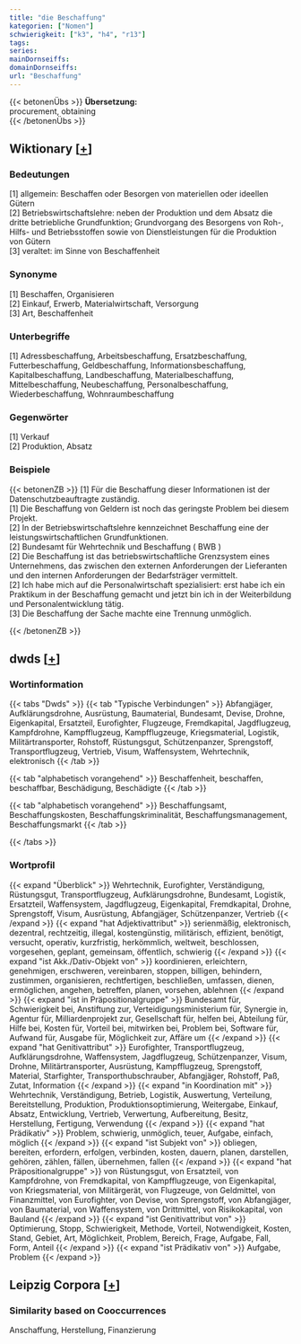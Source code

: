 ```yaml
---
title: "die Beschaffung"
kategorien: ["Nomen"]
schwierigkeit: ["k3", "h4", "r13"]
tags:
series:
mainDornseiffs:
domainDornseiffs:
url: "Beschaffung"
---
```


{{< betonenÜbs >}}
**Übersetzung:**  
procurement, obtaining  
{{< /betonenÜbs >}}

## Wiktionary [[+](https://de.wiktionary.org/wiki/Beschaffung)]

### Bedeutungen
[1] allgemein: Beschaffen oder Besorgen von materiellen oder ideellen Gütern  
[2] Betriebswirtschaftslehre: neben der Produktion und dem Absatz die dritte betriebliche Grundfunktion; Grundvorgang des Besorgens von Roh-, Hilfs- und Betriebsstoffen sowie von Dienstleistungen für die Produktion von Gütern  
[3] veraltet: im Sinne von Beschaffenheit  

### Synonyme
[1] Beschaffen, Organisieren  
[2] Einkauf, Erwerb, Materialwirtschaft, Versorgung  
[3] Art, Beschaffenheit  

### Unterbegriffe
[1] Adressbeschaffung, Arbeitsbeschaffung, Ersatzbeschaffung, Futterbeschaffung, Geldbeschaffung, Informationsbeschaffung, Kapitalbeschaffung, Landbeschaffung, Materialbeschaffung, Mittelbeschaffung, Neubeschaffung, Personalbeschaffung, Wiederbeschaffung, Wohnraumbeschaffung  

### Gegenwörter
[1] Verkauf  
[2] Produktion, Absatz  

### Beispiele
{{< betonenZB >}}
[1] Für die Beschaffung dieser Informationen ist der Datenschutzbeauftragte zuständig.  
[1] Die Beschaffung von Geldern ist noch das geringste Problem bei diesem Projekt.  
[2] In der Betriebswirtschaftslehre kennzeichnet Beschaffung eine der leistungswirtschaftlichen Grundfunktionen.  
[2] Bundesamt für Wehrtechnik und Beschaffung ( BWB )  
[2] Die Beschaffung ist das betriebswirtschaftliche Grenzsystem eines Unternehmens, das zwischen den externen Anforderungen der Lieferanten und den internen Anforderungen der Bedarfsträger vermittelt.  
[2] Ich habe mich auf die Personalwirtschaft spezialisiert: erst habe ich ein Praktikum in der Beschaffung gemacht und jetzt bin ich in der Weiterbildung und Personalentwicklung tätig.  
[3] Die Beschaffung der Sache machte eine Trennung unmöglich.  

{{< /betonenZB >}}


## dwds [[+](https://www.dwds.de/wb/Beschaffung)]

### Wortinformation
{{< tabs "Dwds" >}}
{{< tab "Typische Verbindungen" >}}
Abfangjäger, Aufklärungsdrohne, Ausrüstung, Baumaterial, Bundesamt, Devise, Drohne, Eigenkapital, Ersatzteil, Eurofighter, Flugzeuge, Fremdkapital, Jagdflugzeug, Kampfdrohne, Kampfflugzeug, Kampfflugzeuge, Kriegsmaterial, Logistik, Militärtransporter, Rohstoff, Rüstungsgut, Schützenpanzer, Sprengstoff, Transportflugzeug, Vertrieb, Visum, Waffensystem, Wehrtechnik, elektronisch
{{< /tab >}}

{{< tab "alphabetisch vorangehend" >}}
Beschaffenheit, beschaffen, beschaffbar, Beschädigung, Beschädigte
{{< /tab >}}

{{< tab "alphabetisch vorangehend" >}}
Beschaffungsamt, Beschaffungskosten, Beschaffungskriminalität, Beschaffungsmanagement, Beschaffungsmarkt
{{< /tab >}}

{{< /tabs >}}

### Wortprofil
{{< expand "Überblick" >}} Wehrtechnik, Eurofighter, Verständigung, Rüstungsgut, Transportflugzeug, Aufklärungsdrohne, Bundesamt, Logistik, Ersatzteil, Waffensystem, Jagdflugzeug, Eigenkapital, Fremdkapital, Drohne, Sprengstoff, Visum, Ausrüstung, Abfangjäger, Schützenpanzer, Vertrieb {{< /expand >}}
{{< expand "hat Adjektivattribut" >}} serienmäßig, elektronisch, dezentral, rechtzeitig, illegal, kostengünstig, militärisch, effizient, benötigt, versucht, operativ, kurzfristig, herkömmlich, weltweit, beschlossen, vorgesehen, geplant, gemeinsam, öffentlich, schwierig {{< /expand >}}
{{< expand "ist Akk./Dativ-Objekt von" >}} koordinieren, erleichtern, genehmigen, erschweren, vereinbaren, stoppen, billigen, behindern, zustimmen, organisieren, rechtfertigen, beschließen, umfassen, dienen, ermöglichen, angehen, betreffen, planen, vorsehen, ablehnen {{< /expand >}}
{{< expand "ist in Präpositionalgruppe" >}} Bundesamt für, Schwierigkeit bei, Anstiftung zur, Verteidigungsministerium für, Synergie in, Agentur für, Milliardenprojekt zur, Gesellschaft für, helfen bei, Abteilung für, Hilfe bei, Kosten für, Vorteil bei, mitwirken bei, Problem bei, Software für, Aufwand für, Ausgabe für, Möglichkeit zur, Affäre um {{< /expand >}}
{{< expand "hat Genitivattribut" >}} Eurofighter, Transportflugzeug, Aufklärungsdrohne, Waffensystem, Jagdflugzeug, Schützenpanzer, Visum, Drohne, Militärtransporter, Ausrüstung, Kampfflugzeug, Sprengstoff, Material, Starfighter, Transporthubschrauber, Abfangjäger, Rohstoff, Paß, Zutat, Information {{< /expand >}}
{{< expand "in Koordination mit" >}} Wehrtechnik, Verständigung, Betrieb, Logistik, Auswertung, Verteilung, Bereitstellung, Produktion, Produktionsoptimierung, Weitergabe, Einkauf, Absatz, Entwicklung, Vertrieb, Verwertung, Aufbereitung, Besitz, Herstellung, Fertigung, Verwendung {{< /expand >}}
{{< expand "hat Prädikativ" >}} Problem, schwierig, unmöglich, teuer, Aufgabe, einfach, möglich {{< /expand >}}
{{< expand "ist Subjekt von" >}} obliegen, bereiten, erfordern, erfolgen, verbinden, kosten, dauern, planen, darstellen, gehören, zählen, fällen, übernehmen, fallen {{< /expand >}}
{{< expand "hat Präpositionalgruppe" >}} von Rüstungsgut, von Ersatzteil, von Kampfdrohne, von Fremdkapital, von Kampfflugzeuge, von Eigenkapital, von Kriegsmaterial, von Militärgerät, von Flugzeuge, von Geldmittel, von Finanzmittel, von Eurofighter, von Devise, von Sprengstoff, von Abfangjäger, von Baumaterial, von Waffensystem, von Drittmittel, von Risikokapital, von Bauland {{< /expand >}}
{{< expand "ist Genitivattribut von" >}} Optimierung, Stopp, Schwierigkeit, Methode, Vorteil, Notwendigkeit, Kosten, Stand, Gebiet, Art, Möglichkeit, Problem, Bereich, Frage, Aufgabe, Fall, Form, Anteil {{< /expand >}}
{{< expand "ist Prädikativ von" >}} Aufgabe, Problem {{< /expand >}}

## Leipzig Corpora [[+](https://corpora.uni-leipzig.de/en/res?word=Beschaffung&corpusId=deu_newscrawl-public_2018)]


### Similarity based on Cooccurrences
Anschaffung, Herstellung, Finanzierung

